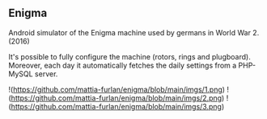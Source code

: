 ## Enigma

Android simulator of the Enigma machine used by germans in World War 2. (2016)

It's possible to fully configure the machine (rotors, rings and plugboard). Moreover, each day it automatically fetches the daily settings from a PHP-MySQL server.

!(https://github.com/mattia-furlan/enigma/blob/main/imgs/1.png)
!(https://github.com/mattia-furlan/enigma/blob/main/imgs/2.png)
!(https://github.com/mattia-furlan/enigma/blob/main/imgs/3.png)
